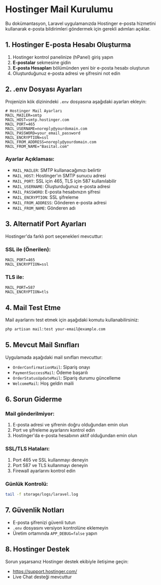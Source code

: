 # Hostinger Mail Kurulumu

Bu dokümantasyon, Laravel uygulamanızda Hostinger e-posta hizmetini kullanarak e-posta bildirimleri göndermek için gerekli adımları açıklar.

## 1. Hostinger E-posta Hesabı Oluşturma

1. Hostinger kontrol panelinize (hPanel) giriş yapın
2. **E-postalar** sekmesine gidin
3. **E-posta Hesapları** bölümünden yeni bir e-posta hesabı oluşturun
4. Oluşturduğunuz e-posta adresi ve şifresini not edin

## 2. .env Dosyası Ayarları

Projenizin kök dizinindeki `.env` dosyasına aşağıdaki ayarları ekleyin:

```env
# Hostinger Mail Ayarları
MAIL_MAILER=smtp
MAIL_HOST=smtp.hostinger.com
MAIL_PORT=465
MAIL_USERNAME=noreply@yourdomain.com
MAIL_PASSWORD=your_email_password
MAIL_ENCRYPTION=ssl
MAIL_FROM_ADDRESS=noreply@yourdomain.com
MAIL_FROM_NAME="Basital.com"
```

### Ayarlar Açıklaması:

- `MAIL_MAILER`: SMTP kullanacağımızı belirtir
- `MAIL_HOST`: Hostinger'ın SMTP sunucu adresi
- `MAIL_PORT`: SSL için 465, TLS için 587 kullanılabilir
- `MAIL_USERNAME`: Oluşturduğunuz e-posta adresi
- `MAIL_PASSWORD`: E-posta hesabınızın şifresi
- `MAIL_ENCRYPTION`: SSL şifreleme
- `MAIL_FROM_ADDRESS`: Gönderen e-posta adresi
- `MAIL_FROM_NAME`: Gönderen adı

## 3. Alternatif Port Ayarları

Hostinger'da farklı port seçenekleri mevcuttur:

### SSL ile (Önerilen):
```env
MAIL_PORT=465
MAIL_ENCRYPTION=ssl
```

### TLS ile:
```env
MAIL_PORT=587
MAIL_ENCRYPTION=tls
```

## 4. Mail Test Etme

Mail ayarlarını test etmek için aşağıdaki komutu kullanabilirsiniz:

```bash
php artisan mail:test your-email@example.com
```

## 5. Mevcut Mail Sınıfları

Uygulamada aşağıdaki mail sınıfları mevcuttur:

- `OrderConfirmationMail`: Sipariş onayı
- `PaymentSuccessMail`: Ödeme başarılı
- `OrderStatusUpdateMail`: Sipariş durumu güncelleme
- `WelcomeMail`: Hoş geldin maili

## 6. Sorun Giderme

### Mail gönderilmiyor:
1. E-posta adresi ve şifrenin doğru olduğundan emin olun
2. Port ve şifreleme ayarlarını kontrol edin
3. Hostinger'da e-posta hesabının aktif olduğundan emin olun

### SSL/TLS Hataları:
1. Port 465 ve SSL kullanmayı deneyin
2. Port 587 ve TLS kullanmayı deneyin
3. Firewall ayarlarını kontrol edin

### Günlük Kontrolü:
```bash
tail -f storage/logs/laravel.log
```

## 7. Güvenlik Notları

- E-posta şifrenizi güvenli tutun
- `.env` dosyasını versiyon kontrolüne eklemeyin
- Üretim ortamında `APP_DEBUG=false` yapın

## 8. Hostinger Destek

Sorun yaşarsanız Hostinger destek ekibiyle iletişime geçin:
- https://support.hostinger.com/
- Live Chat desteği mevcuttur
